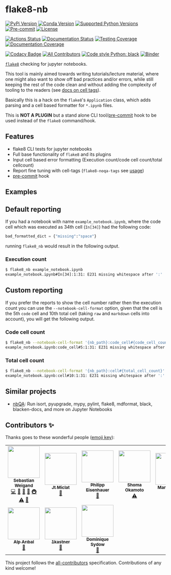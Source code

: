 # flake8-nb

[![PyPi Version](https://img.shields.io/pypi/v/flake8_nb.svg)](https://pypi.org/project/flake8-nb/)
[![Conda Version](https://img.shields.io/conda/vn/conda-forge/flake8-nb.svg)](https://anaconda.org/conda-forge/flake8-nb)
[![Supported Python Versions](https://img.shields.io/pypi/pyversions/flake8_nb.svg)](https://pypi.org/project/flake8-nb/)
[![Pre-commit](https://img.shields.io/badge/pre--commit-enabled-brightgreen?logo=pre-commit&logoColor=white)](https://github.com/pre-commit/pre-commit)
[![License](https://img.shields.io/badge/License-Apache%202.0-blue.svg)](https://opensource.org/licenses/Apache-2.0)

[![Actions Status](https://github.com/s-weigand/flake8-nb/workflows/Tests/badge.svg)](https://github.com/s-weigand/flake8-nb/actions)
[![Documentation Status](https://readthedocs.org/projects/flake8-nb/badge/?version=latest)](https://flake8-nb.readthedocs.io/en/latest/?badge=latest)
[![Testing Coverage](https://codecov.io/gh/s-weigand/flake8-nb/branch/main/graph/badge.svg)](https://codecov.io/gh/s-weigand/flake8-nb)
[![Documentation Coverage](https://flake8-nb.readthedocs.io/en/latest/_static/interrogate_badge.svg)](https://github.com/s-weigand/flake8-nb)

[![Codacy Badge](https://app.codacy.com/project/badge/Grade/d02b436a637243a1b626b74d018c3bbe)](https://www.codacy.com/gh/s-weigand/flake8-nb/dashboard?utm_source=github.com&utm_medium=referral&utm_content=s-weigand/flake8-nb&utm_campaign=Badge_Grade)
[![All Contributors](https://img.shields.io/github/all-contributors/s-weigand/flake8-nb)](#contributors)
[![Code style Python: black](https://img.shields.io/badge/code%20style-black-000000.svg)](https://github.com/psf/black)
[![Binder](https://static.mybinder.org/badge_logo.svg)](https://mybinder.org/v2/gh/s-weigand/flake8-nb.git/main?urlpath=lab%2Ftree%2Ftests%2Fdata%2Fnotebooks)

[`flake8`](https://github.com/pycqa/flake8) checking for jupyter notebooks.

This tool is mainly aimed towards writing tutorials/lecture material, where one might also want
to show off bad practices and/or errors, while still keeping the rest of the code clean and
without adding the complexity of tooling to the readers
(see [docs on cell tags](https://flake8-nb.readthedocs.io/en/latest/usage.html#cell-tags)).

Basically this is a hack on the `flake8`'s `Application` class,
which adds parsing and a cell based formatter for `*.ipynb` files.

This is **NOT A PLUGIN** but a stand alone CLI tool/[pre-commit](https://pre-commit.com/) hook to be used instead of the `flake8` command/hook.

## Features

- flake8 CLI tests for jupyter notebooks
- Full base functionality of `flake8` and its plugins
- Input cell based error formatting (Execution count/code cell count/total cellcount)
- Report fine tuning with cell-tags (`flake8-noqa-tags` see [usage](https://flake8-nb.readthedocs.io/en/latest/usage.html#cell-tags))
- [pre-commit](https://pre-commit.com/) hook

## Examples

## Default reporting

If you had a notebook with name `example_notebook.ipynb`, where the code cell
which was executed as 34th cell (`In[34]`) had the following code:

```python
bad_formatted_dict = {"missing":"space"}
```

running `flake8_nb` would result in the following output.

### Execution count

```bash
$ flake8_nb example_notebook.ipynb
example_notebook.ipynb#In[34]:1:31: E231 missing whitespace after ':'
```

## Custom reporting

If you prefer the reports to show the cell number rather then the execution count you
can use the `--notebook-cell-format` option, given that the cell is the 5th `code` cell
and 10th total cell (taking `raw` and `markdown` cells into account),
you will get the following output.

### Code cell count

```bash
$ flake8_nb --notebook-cell-format '{nb_path}:code_cell#{code_cell_count}' example_notebook.ipynb
example_notebook.ipynb:code_cell#5:1:31: E231 missing whitespace after ':'
```

### Total cell count

```bash
$ flake8_nb --notebook-cell-format '{nb_path}:cell#{total_cell_count}' example_notebook.ipynb
example_notebook.ipynb:cell#10:1:31: E231 missing whitespace after ':'
```

## Similar projects

- [nbQA](https://github.com/nbQA-dev/nbQA):
  Run isort, pyupgrade, mypy, pylint, flake8, mdformat, black, blacken-docs, and more on Jupyter Notebooks

## Contributors ✨

Thanks goes to these wonderful people ([emoji key](https://allcontributors.org/docs/en/emoji-key)):

<!-- ALL-CONTRIBUTORS-LIST:START - Do not remove or modify this section -->
<!-- prettier-ignore-start -->
<!-- markdownlint-disable -->
<table>
  <tr>
    <td align="center"><a href="https://github.com/s-weigand"><img src="https://avatars2.githubusercontent.com/u/9513634?v=4?s=100" width="100px;" alt=""/><br /><sub><b>Sebastian Weigand</b></sub></a><br /><a href="https://github.com/s-weigand/flake8-nb/commits?author=s-weigand" title="Code">💻</a> <a href="#ideas-s-weigand" title="Ideas, Planning, & Feedback">🤔</a> <a href="#maintenance-s-weigand" title="Maintenance">🚧</a> <a href="#projectManagement-s-weigand" title="Project Management">📆</a> <a href="#infra-s-weigand" title="Infrastructure (Hosting, Build-Tools, etc)">🚇</a> <a href="https://github.com/s-weigand/flake8-nb/commits?author=s-weigand" title="Tests">⚠️</a> <a href="https://github.com/s-weigand/flake8-nb/commits?author=s-weigand" title="Documentation">📖</a></td>
    <td align="center"><a href="https://jtmiclat.me"><img src="https://avatars0.githubusercontent.com/u/30991698?v=4?s=100" width="100px;" alt=""/><br /><sub><b>Jt Miclat</b></sub></a><br /><a href="https://github.com/s-weigand/flake8-nb/issues?q=author%3Ajtmiclat" title="Bug reports">🐛</a></td>
    <td align="center"><a href="http://eisenhauer.io"><img src="https://avatars3.githubusercontent.com/u/3607591?v=4?s=100" width="100px;" alt=""/><br /><sub><b>Philipp Eisenhauer</b></sub></a><br /><a href="https://github.com/s-weigand/flake8-nb/issues?q=author%3Apeisenha" title="Bug reports">🐛</a></td>
    <td align="center"><a href="https://shmokmt.github.io/"><img src="https://avatars1.githubusercontent.com/u/32533860?v=4?s=100" width="100px;" alt=""/><br /><sub><b>Shoma Okamoto</b></sub></a><br /><a href="https://github.com/s-weigand/flake8-nb/commits?author=shmokmt" title="Tests">⚠️</a></td>
    <td align="center"><a href="https://marcogorelli.github.io/"><img src="https://avatars2.githubusercontent.com/u/33491632?v=4?s=100" width="100px;" alt=""/><br /><sub><b>Marco Gorelli</b></sub></a><br /><a href="#tool-MarcoGorelli" title="Tools">🔧</a> <a href="https://github.com/s-weigand/flake8-nb/commits?author=MarcoGorelli" title="Documentation">📖</a></td>
    <td align="center"><a href="http://blog.ouseful.info"><img src="https://avatars.githubusercontent.com/u/82988?v=4?s=100" width="100px;" alt=""/><br /><sub><b>Tony Hirst</b></sub></a><br /><a href="#ideas-psychemedia" title="Ideas, Planning, & Feedback">🤔</a></td>
    <td align="center"><a href="https://github.com/Dobatymo"><img src="https://avatars.githubusercontent.com/u/7647594?v=4?s=100" width="100px;" alt=""/><br /><sub><b>Dobatymo</b></sub></a><br /><a href="https://github.com/s-weigand/flake8-nb/issues?q=author%3ADobatymo" title="Bug reports">🐛</a></td>
  </tr>
  <tr>
    <td align="center"><a href="https://github.com/AlpAribal"><img src="https://avatars.githubusercontent.com/u/6286038?v=4?s=100" width="100px;" alt=""/><br /><sub><b>Alp Arıbal</b></sub></a><br /><a href="https://github.com/s-weigand/flake8-nb/issues?q=author%3AAlpAribal" title="Bug reports">🐛</a></td>
    <td align="center"><a href="https://www.tuhh.de/mls/en/institute/associates/marvin-kastner-msc.html"><img src="https://avatars.githubusercontent.com/u/5236165?v=4?s=100" width="100px;" alt=""/><br /><sub><b>1kastner</b></sub></a><br /><a href="https://github.com/s-weigand/flake8-nb/issues?q=author%3A1kastner" title="Bug reports">🐛</a></td>
    <td align="center"><a href="https://github.com/dominiquesydow"><img src="https://avatars.githubusercontent.com/u/7207093?v=4?s=100" width="100px;" alt=""/><br /><sub><b>Dominique Sydow</b></sub></a><br /><a href="https://github.com/s-weigand/flake8-nb/issues?q=author%3Adominiquesydow" title="Bug reports">🐛</a></td>
  </tr>
</table>

<!-- markdownlint-restore -->
<!-- prettier-ignore-end -->

<!-- ALL-CONTRIBUTORS-LIST:END -->

This project follows the [all-contributors](https://github.com/all-contributors/all-contributors) specification. Contributions of any kind welcome!
